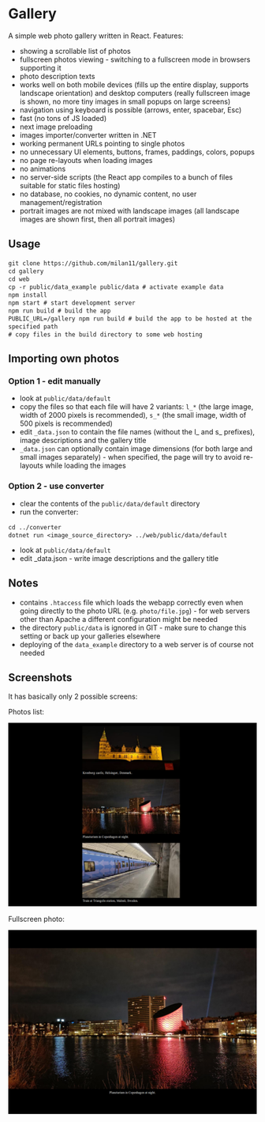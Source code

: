 # Gallery

A simple web photo gallery written in React. Features:

- showing a scrollable list of photos
- fullscreen photos viewing - switching to a fullscreen mode in browsers supporting it
- photo description texts
- works well on both mobile devices (fills up the entire display, supports landscape orientation) and desktop computers (really fullscreen image is shown, no more tiny images in small popups on large screens)
- navigation using keyboard is possible (arrows, enter, spacebar, Esc)
- fast (no tons of JS loaded)
- next image preloading
- images importer/converter written in .NET
- working permanent URLs pointing to single photos
- no unnecessary UI elements, buttons, frames, paddings, colors, popups
- no page re-layouts when loading images
- no animations
- no server-side scripts (the React app compiles to a bunch of files suitable for static files hosting)
- no database, no cookies, no dynamic content, no user management/registration
- portrait images are not mixed with landscape images (all landscape images are shown first, then all portrait images)

## Usage

```
git clone https://github.com/milan11/gallery.git
cd gallery
cd web
cp -r public/data_example public/data # activate example data
npm install
npm start # start development server
npm run build # build the app
PUBLIC_URL=/gallery npm run build # build the app to be hosted at the specified path
# copy files in the build directory to some web hosting
```

## Importing own photos

### Option 1 - edit manually

- look at `public/data/default`
- copy the files so that each file will have 2 variants: `l_*` (the large image, width of 2000 pixels is recommended), `s_*` (the small image, width of 500 pixels is recommended)
- edit `_data.json` to contain the file names (without the l\_ and s\_ prefixes), image descriptions and the gallery title
- `_data.json` can optionally contain image dimensions (for both large and small images separately) - when specified, the page will try to avoid re-layouts while loading the images

### Option 2 - use converter

- clear the contents of the `public/data/default` directory
- run the converter:

```
cd ../converter
dotnet run <image_source_directory> ../web/public/data/default
```

- look at `public/data/default`
- edit \_data.json - write image descriptions and the gallery title

## Notes

- contains `.htaccess` file which loads the webapp correctly even when going directly to the photo URL (e.g. `photo/file.jpg`) - for web servers other than Apache a different configuration might be needed
- the directory `public/data` is ignored in GIT - make sure to change this setting or back up your galleries elsewhere
- deploying of the `data_example` directory to a web server is of course not needed

## Screenshots

It has basically only 2 possible screens:

Photos list:

![Photos list](./list.png)

Fullscreen photo:

![Fullscreen photo](./full.png)
